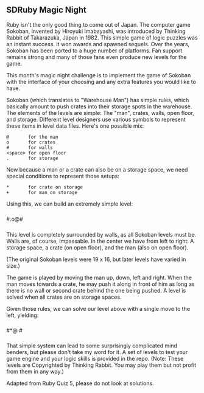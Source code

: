 ## SDRuby Magic Night
Ruby isn't the only good thing to come out of Japan. The computer game Sokoban,
invented by Hiroyuki Imabayashi, was introduced by Thinking Rabbit of
Takarazuka, Japan in 1982. This simple game of logic puzzles was an instant
success. It won awards and spawned sequels. Over the years, Sokoban has been
ported to a huge number of platforms. Fan support remains strong and many of
those fans even produce new levels for the game.

This month's magic night challenge is to implement the game of Sokoban with the
interface of your choosing and any extra features you would like to have.

Sokoban (which translates to "Warehouse Man") has simple rules, which basically
amount to push crates into their storage spots in the warehouse. The elements of
the levels are simple: The "man", crates, walls, open floor, and storage.
Different level designers use various symbols to represent these items in level
data files. Here's one possible mix:

```
@       for the man
o       for crates
#       for walls
<space> for open floor
.       for storage
```

Now because a man or a crate can also be on a storage space, we need special
conditions to represent those setups:

```
*       for crate on storage
+       for man on storage
```

Using this, we can build an extremely simple level:

#####
#.o@#
#####

This level is completely surrounded by walls, as all Sokoban levels must be.
Walls are, of course, impassable. In the center we have from left to right: A
storage space, a crate (on open floor), and the man (also on open floor).

(The original Sokoban levels were 19 x 16, but later levels have varied in
size.)

The game is played by moving the man up, down, left and right. When the man
moves towards a crate, he may push it along in front of him as long as there is
no wall or second crate behind the one being pushed. A level is solved when all
crates are on storage spaces.

Given those rules, we can solve our level above with a single move to the left,
yielding:

#####
#*@ #
#####

That simple system can lead to some surprisingly complicated mind benders, but
please don't take my word for it. A set of levels to test your game engine and
your logic skills is provided in the repo. (Note: These levels are Copyrighted
by Thinking Rabbit. You may play them but not profit from them in any way.)


Adapted from Ruby Quiz 5, please do not look at solutions.
